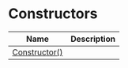 # Constructors
|Name|Description|
|---|---|
|[Constructor()](/docs/DotNetDocs/CommentBlockElements/SeeCommentBlockElement/Constructors/Constructor__.md)||
